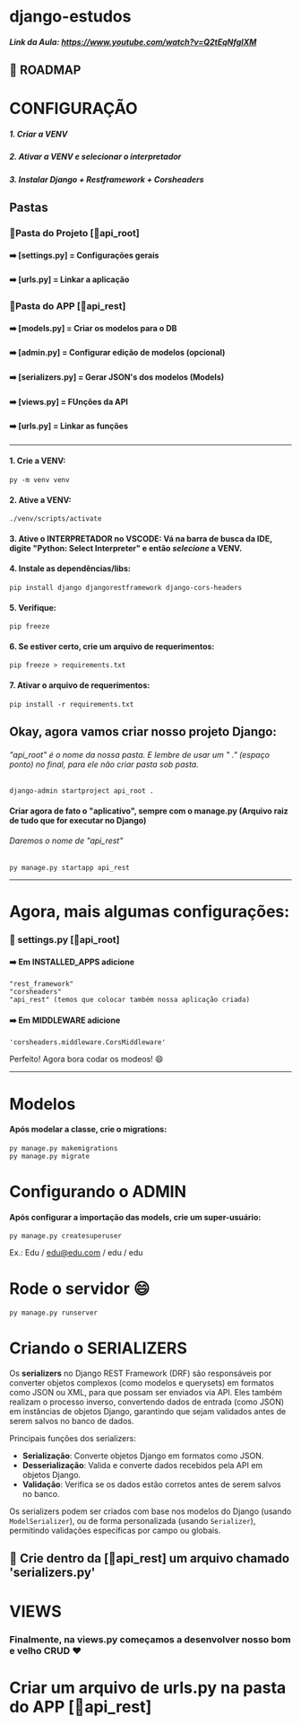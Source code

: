 # django-estudos

##### Link da Aula: https://www.youtube.com/watch?v=Q2tEqNfgIXM

## 🔨 ROADMAP

# CONFIGURAÇÃO

##### 1. Criar a VENV

##### 2. Ativar a VENV e selecionar o interpretador

##### 3. Instalar Django + Restframework + Corsheaders

## Pastas

### 🔨Pasta do Projeto [📁api_root]
#### ➡️ [settings.py] = Configurações gerais

#### ➡️ [urls.py] = Linkar a aplicação

### 🔨Pasta do APP [📁api_rest]
#### ➡️ [models.py] = Criar os modelos para o DB
#### ➡️ [admin.py] = Configurar edição de modelos (opcional)
#### ➡️ [serializers.py] = Gerar JSON's dos modelos (Models)
#### ➡️ [views.py] = FUnções da API
#### ➡️ [urls.py] = Linkar as funções

----

#### 1. Crie a VENV: 
```
py -m venv venv
```
#### 2. Ative a VENV:
```
./venv/scripts/activate
```
#### 3. Ative o INTERPRETADOR no VSCODE: Vá na barra de busca da IDE, digite "Python: Select Interpreter" e então *selecione* a VENV.

#### 4. Instale as dependências/libs:
```
pip install django djangorestframework django-cors-headers
```

#### 5. Verifique:
```
pip freeze
```
#### 6. Se estiver certo, crie um arquivo de requerimentos:
 ```
pip freeze > requirements.txt
 ```

 #### 7. Ativar o arquivo de requerimentos:
  ```
 pip install -r requirements.txt
  ```

## Okay, agora vamos criar nosso projeto Django:
###### "api_root" é o nome da nossa pasta. E lembre de usar um " ." (espaço ponto) no final, para ele não criar pasta sob pasta.
  ```
  django-admin startproject api_root .
  ```

#### Criar agora de fato o "aplicativo", sempre com o manage.py (Arquivo raiz de tudo que for executar no Django)
###### Daremos o nome de "api_rest"
```
py manage.py startapp api_rest
```

-----

# Agora, mais algumas configurações:
### 🔨 settings.py [📁api_root]
#### ➡️ Em INSTALLED_APPS adicione
```
"rest_framework"
"corsheaders"
"api_rest" (temos que colocar também nossa aplicação criada)
```
#### ➡️ Em MIDDLEWARE adicione
```
'corsheaders.middleware.CorsMiddleware'
```


Perfeito! Agora bora codar os modeos! :smile: 

-----

# Modelos

#### Após modelar a classe, crie o migrations:
```
py manage.py makemigrations
py manage.py migrate
```

# Configurando o ADMIN

#### Após configurar a importação das models, crie um super-usuário:
```
py manage.py createsuperuser
```
Ex.: Edu / edu@edu.com / edu / edu

# Rode o servidor :smile:
```
py manage.py runserver
```

# Criando o SERIALIZERS
Os **serializers** no Django REST Framework (DRF) são responsáveis por converter objetos complexos (como modelos e querysets) em formatos como JSON ou XML, para que possam ser enviados via API. Eles também realizam o processo inverso, convertendo dados de entrada (como JSON) em instâncias de objetos Django, garantindo que sejam validados antes de serem salvos no banco de dados.

Principais funções dos serializers:
- **Serialização**: Converte objetos Django em formatos como JSON.
- **Desserialização**: Valida e converte dados recebidos pela API em objetos Django.
- **Validação**: Verifica se os dados estão corretos antes de serem salvos no banco.

Os serializers podem ser criados com base nos modelos do Django (usando `ModelSerializer`), ou de forma personalizada (usando `Serializer`), permitindo validações específicas por campo ou globais.

## 🔨 Crie dentro da [📁api_rest] um arquivo chamado 'serializers.py'


# VIEWS

### Finalmente, na views.py começamos a desenvolver nosso bom e velho CRUD :heart:


# Criar um arquivo de urls.py na pasta do APP [📁api_rest]